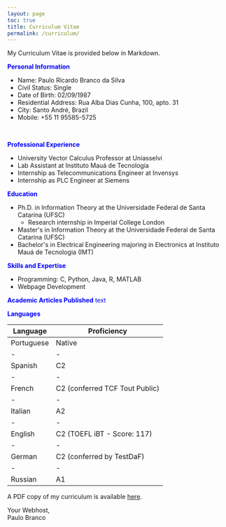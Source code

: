 ```yaml
---
layout: page
toc: true
title: Curriculum Vitae
permalink: /curriculum/
---
```


My Curriculum Vitae is provided below in Markdown.

<span style="color:blue">**Personal Information**</span>

* Name: Paulo Ricardo Branco da Silva
* Civil Status: Single
* Date of Birth: 02/09/1987
* Residential Address: Rua Alba Dias Cunha, 100, apto. 31
* City: Santo André, Brazil
* Mobile: +55 11 95585-5725

<br>

<span style="color:blue">**Professional Experience**</span>

* University Vector Calculus Professor at Uniasselvi
* Lab Assistant at Instituto Mauá de Tecnologia
* Internship as Telecommunications Engineer at Invensys
* Internship as PLC Engineer at Siemens


<span style="color:blue">**Education**</span>

* Ph.D. in Information Theory at the Universidade Federal de Santa Catarina (UFSC)
  * Research internship in Imperial College London
* Master's in Information Theory at the Universidade Federal de Santa Catarina (UFSC)
* Bachelor's in Electrical Engineering majoring in Electronics at Instituto Mauá de Tecnologia (IMT)

<span style="color:blue">**Skills and Expertise**</span>

* Programming: C, Python, Java, R, MATLAB
* Webpage Development

<span style="color:blue">**Academic Articles Published** text</span>

<span style="color:blue">**Languages**</span>

| Language | Proficiency |
|-|-|
| Portuguese | Native |
|-|-|
| Spanish | C2 |
|-|-|
| French | C2 (conferred TCF Tout Public) |
|-|-|
| Italian | A2 |
|-|-|
| English | C2 (TOEFL iBT - Score: 117) |
|-|-|
| German | C2 (conferred by TestDaF)
|-|-|
| Russian | A1 |

A PDF copy of my curriculum is available <a href="http:\\pbranco.com\_pages\docs\Paulo_Branco__s_CV.pdf">here</a>.

Your Webhost,  
Paulo Branco
